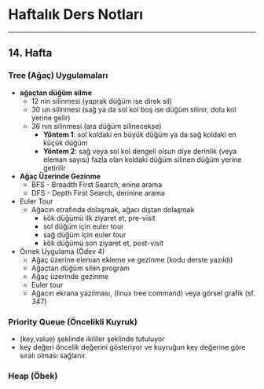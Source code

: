 # Haftalık Ders Notları
---
## 14. Hafta

### Tree (Ağaç) Uygulamaları

* **ağaçtan düğüm silme**
  * 12 nin silinmesi (yaprak düğüm ise direk sil)
  * 30 un silinmesi (sağ ya da sol kol boş ise düğüm silinir, dolu kol yerine gelir)
  * 36 nın silinmesi (ara düğüm silinecekse)
    * __Yöntem 1__: sol koldaki en büyük düğüm ya da sağ koldaki en küçük düğüm
    * __Yöntem 2__: sağ veya sol kol dengeli olsun diye derinlik (veya eleman sayısı) fazla olan koldaki düğüm silinen düğüm yerine getirilir
* **Ağaç Üzerinde Gezinme**
    * BFS - Breadth First Search, enine arama
    * DFS - Depth First Search, derinine arama
* Euler Tour
    * Ağacın etrafında dolaşmak, ağacı dıştan dolaşmak
        * kök düğümü ilk ziyaret et, pre-visit
        * sol düğüm için euler tour
        * sağ düğüm için euler tour
        * kök düğümü son ziyaret et, post-visit
* Örnek Uygulama (Ödev 4)
    * Ağaç üzerine eleman ekleme ve gezinme (kodu derste yazıldı)
    * Ağaçtan düğüm silen program
    * Ağaç üzerinde gezinme
    * Euler tour
    * Ağacın ekrana yazılması, (linux tree command) veya görsel grafik (sf. 347)

### Priority Queue (Öncelikli Kuyruk)

* (key,value) şeklinde ikililer şeklinde tutuluyor
* key değeri öncelik değerini gösteriyor ve kuyruğun key değerine göre sıralı olması sağlanır.

### Heap (Öbek)
